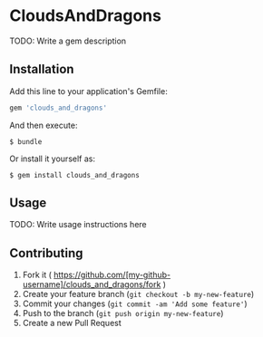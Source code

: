 # CloudsAndDragons

TODO: Write a gem description

## Installation

Add this line to your application's Gemfile:

```ruby
gem 'clouds_and_dragons'
```

And then execute:

    $ bundle

Or install it yourself as:

    $ gem install clouds_and_dragons

## Usage

TODO: Write usage instructions here

## Contributing

1. Fork it ( https://github.com/[my-github-username]/clouds_and_dragons/fork )
2. Create your feature branch (`git checkout -b my-new-feature`)
3. Commit your changes (`git commit -am 'Add some feature'`)
4. Push to the branch (`git push origin my-new-feature`)
5. Create a new Pull Request
